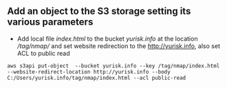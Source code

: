 ## Add an object to the S3 storage setting its various parameters
- Add local file *index.html* to the bucket *yurisk.info* at the location */tag/nmap/* and
set website redirection to the http://yurisk.info, also set ACL to public read

`aws s3api put-object  --bucket yurisk.info --key /tag/nmap/index.html --website-redirect-location http://yurisk.info --body  C:/Users/yurisk.info/tag/nmap/index.html --acl public-read`
